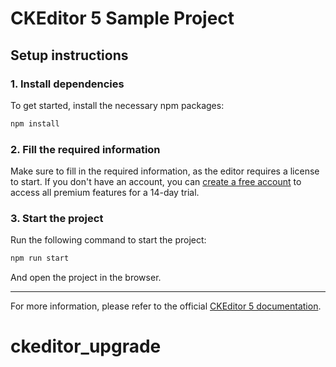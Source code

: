# CKEditor 5 Sample Project

## Setup instructions

### 1. Install dependencies

To get started, install the necessary npm packages:

```sh
npm install
```

### 2. Fill the required information

Make sure to fill in the required information, as the editor requires a license to start. If you don't have an account, you can [create a free account](https://portal.ckeditor.com/checkout?plan=free) to access all premium features for a 14-day trial.

### 3. Start the project

Run the following command to start the project:

```sh
npm run start
```

And open the project in the browser.

---

For more information, please refer to the official [CKEditor 5 documentation](https://ckeditor.com/docs/ckeditor5/latest/getting-started/index.html).
# ckeditor_upgrade
